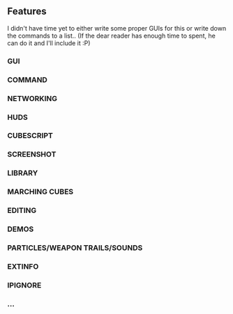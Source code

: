 ## Features ##

I didn't have time yet to either write some proper GUIs for this or write down the commands to a list.. (If the dear reader has enough time to spent, he can do it and I'll include it :P)

### GUI ###

### COMMAND

### NETWORKING

### HUDS

### CUBESCRIPT

### SCREENSHOT

### LIBRARY

### MARCHING CUBES

### EDITING

### DEMOS

### PARTICLES/WEAPON TRAILS/SOUNDS

### EXTINFO

### IPIGNORE

### ...